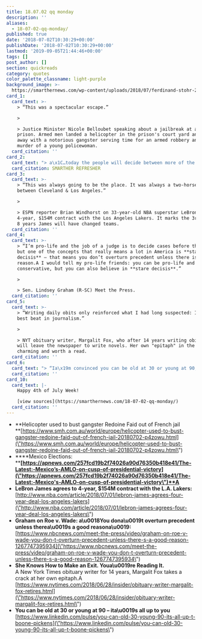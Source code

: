 ```yaml
---
title: 18.07.02 qq monday
description: ''
aliases:
  - 18-07-02-qq-monday/
published: true
date: '2018-07-02T10:30:29+00:00'
publishDate: '2018-07-02T10:30:29+00:00'
lastmod: '2019-09-05T21:44:46+00:00'
tags: []
post_author: []
section: quickreads
category: quotes
color_palette_classname: light-purple
background_image: >-
  https://smarthernews.com/wp-content/uploads/2018/07/ferdinand-stohr-203708-unsplash-scaled.jpg
card_1:
  card_text: >-
    > “This was a spectacular escape.”

    > 

    > Justice Minister Nicole Belloubet speaking about a jailbreak at a Paris
    prison. Armed men landed a helicopter in the prison's court yard and flew
    away with a notorious gangster serving time for an armed robbery and the
    murder of a young policewoman.
  card_citation: ''
card_2:
  card_text: "> a\x1C…today the people will decide between more of the same or a real change.a\x1D\n> \n> Newly elected Mexican President Andres Manuel Lopez Obrador as he voted in Sunday's elections. Lopez Abrader has run twice before for President & lost. He has promised to clean up corruption & violence, but with few concrete details.\n\n[SMARTHER REFRESHER](https://smarthernews.com/18-06-29-mexico-elections/)"
  card_citation: SMARTHER REFRESHER
card_3:
  card_text: >-
    > “This was always going to be the place. It was always a two-horse race
    between Cleveland & Los Angeles.”

    > 

    > ESPN reporter Brian Windhorst on 33-year-old NBA superstar LeBron James
    4-year, $154M contract with the Los Angeles Lakers. It marks the 3rd time in
    8 years James will have changed teams.
  card_citation: ''
card_4:
  card_text: >-
    > “I’m pro-life and the job of a judge is to decide cases before the court,
    but one of the concepts that really means a lot in America is **stare
    decisis** – that means you don’t overturn precedent unless there is a good
    reason.A I would tell my pro-life friends: you can be pro-life and
    conservative, but you can also believe in **stare decisis**.”

    > 

    > Sen. Lindsey Graham (R-SC) Meet the Press.
  card_citation: ''
card_5:
  card_text: >-
    > “Writing daily obits only reinforced what I had long suspected: It is the
    best beat in journalism.”

    > 

    > NYT obituary writer, Margalit Fox, who after 14 years writing obituaries
    will leave the newspaper to write novels. Her own "epitaph" in the paper is
    charming and worth a read.
  card_citation: ''
card_6:
  card_text: "> “Ia\x19m convinced you can be old at 30 or young at 90, and ita\x19s all up to you.”\n> \n> Legendary oil tycoon, T. Boone Pickens, in an essay on age and attitude on LinkedIn as he revealed some of the health challenges he has recently confronted."
  card_citation: ''
card_10:
  card_text: |-
    Happy 4th of July Week!

    [view sources](https://smarthernews.com/18-07-02-qq-monday/)
  card_citation: ''
---
```

*   **Helicopter used to bust gangster Redoine Faid out of French jail  
    **[https://www.smh.com.au/world/europe/helicopter-used-to-bust-gangster-redoine-faid-out-of-french-jail-20180702-p4zowu.html](\"https://www.smh.com.au/world/europe/helicopter-used-to-bust-gangster-redoine-faid-out-of-french-jail-20180702-p4zowu.html\")
*   ****Mexico Elections:  
    ****[https://apnews.com/257fcd19b2f74026a90d76350b418e41/The-Latest:-Mexico’s-AMLO-on-cusp-of-presidential-victory](\"https://apnews.com/257fcd19b2f74026a90d76350b418e41/The-Latest:-Mexico's-AMLO-on-cusp-of-presidential-victory\")**A**
*   **LeBron James agrees to 4-year, $154M contract with the L.A. Lakers:**  
    [http://www.nba.com/article/2018/07/01/lebron-james-agrees-four-year-deal-los-angeles-lakers](\"http://www.nba.com/article/2018/07/01/lebron-james-agrees-four-year-deal-los-angeles-lakers\")
*   **Graham on Roe v. Wade: a\\u0018You dona\\u0019t overturn precedent unless therea\\u0019s a good reasona\\u0019:**  
    [https://www.nbcnews.com/meet-the-press/video/graham-on-roe-v-wade-you-don-t-overturn-precedent-unless-there-s-a-good-reason-1267747395934](\"https://www.nbcnews.com/meet-the-press/video/graham-on-roe-v-wade-you-don-t-overturn-precedent-unless-there-s-a-good-reason-1267747395934\")
*   **She Knows How to Make an Exit. Youa\\u0019re Reading It.**  
    A New York Times obituary writer for 14 years, Margalit Fox takes a crack at her own epitaph.A [https://www.nytimes.com/2018/06/28/insider/obituary-writer-margalit-fox-retires.html](\"https://www.nytimes.com/2018/06/28/insider/obituary-writer-margalit-fox-retires.html\")
*   **You can be old at 30 or young at 90 – ita\\u0019s all up to you** [https://www.linkedin.com/pulse/you-can-old-30-young-90-its-all-up-t-boone-pickens](\"https://www.linkedin.com/pulse/you-can-old-30-young-90-its-all-up-t-boone-pickens\")